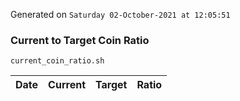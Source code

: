 Generated on `Saturday 02-October-2021 at 12:05:51`

### Current to Target Coin Ratio
`current_coin_ratio.sh`

Date|Current|Target|Ratio
---|---|---|---
